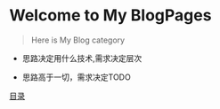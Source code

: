 # Welcome to My BlogPages

> Here is My Blog category

+ 思路决定用什么技术,需求决定层次

+ 思路高于一切，需求决定TODO

[目录](record.md)